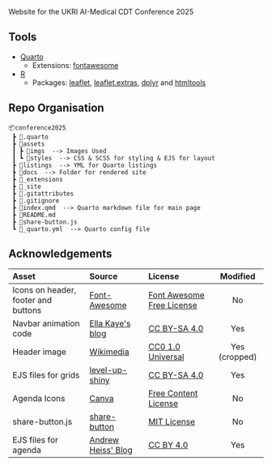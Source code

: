 Website for the UKRI AI-Medical CDT Conference 2025

## Tools

- [Quarto](https://quarto.org/)
    - Extensions: [fontawesome](https://github.com/quarto-ext/fontawesome)
- [R](https://www.r-project.org/)
    - Packages: [leaflet](https://cran.r-project.org/web/packages/leaflet/index.html), [leaflet.extras](https://cran.r-project.org/web/packages/leaflet.extras/index.html), [dplyr](https://cran.r-project.org/web/packages/dplyr/index.html) and [htmltools](https://cran.r-project.org/web/packages/htmltools/index.html)

## Repo Organisation

```
📦conference2025
 ┣ 📂.quarto
 ┣ 📂assets
 ┃ ┣ 📂imgs  --> Images Used
 ┃ ┗ 📂styles  --> CSS & SCSS for styling & EJS for layout
 ┣ 📂listings  --> YML for Quarto listings
 ┣ 📂docs  --> Folder for rendered site
 ┣ 📂_extensions
 ┣ 📂_site
 ┣ 📜.gitattributes
 ┣ 📜.gitignore
 ┣ 📜index.qmd  --> Quarto markdown file for main page
 ┣ 📜README.md
 ┣ 📜share-button.js
 ┗ 📜_quarto.yml  --> Quarto config file
```

## Acknowledgements

| Asset  | Source  | License  | Modified  |
|:-|:-|:-|:-:|
| Icons on header, footer and buttons  |  [Font-Awesome](https://github.com/FortAwesome/Font-Awesome) | [Font Awesome Free License](https://fontawesome.com/license/free)  | No  |
| Navbar animation code  | [Ella Kaye's blog](https://github.com/EllaKaye/ellakaye.co.uk)  | [CC BY-SA 4.0](https://creativecommons.org/licenses/by-sa/4.0/)  | Yes  |
| Header image  | [Wikimedia](https://commons.m.wikimedia.org/wiki/File:Histopathology_of_ulcer_in_acute_cholecystitis.jpg)  | [CC0 1.0 Universal](https://creativecommons.org/publicdomain/zero/1.0/deed.en)  | Yes (cropped)  |
| EJS files for grids  | [level-up-shiny](https://github.com/posit-conf-2024/level-up-shiny)  | [CC BY-SA 4.0](https://creativecommons.org/licenses/by-sa/4.0/)  | Yes  |
| Agenda Icons  | [Canva](https://www.canva.com/)  | [Free Content License](https://www.canva.com/policies/content-license-agreement/)  | No  |
| share-button.js  |  [share-button](https://github.com/daviddarnes/share-button) | [MIT License](https://github.com/daviddarnes/share-button?tab=MIT-1-ov-file#readme)  | No  |
| EJS files for agenda  |  [Andrew Heiss' Blog](https://github.com/andrewheiss/ath-quarto) | [CC BY 4.0](https://creativecommons.org/licenses/by/4.0/)  | Yes  |